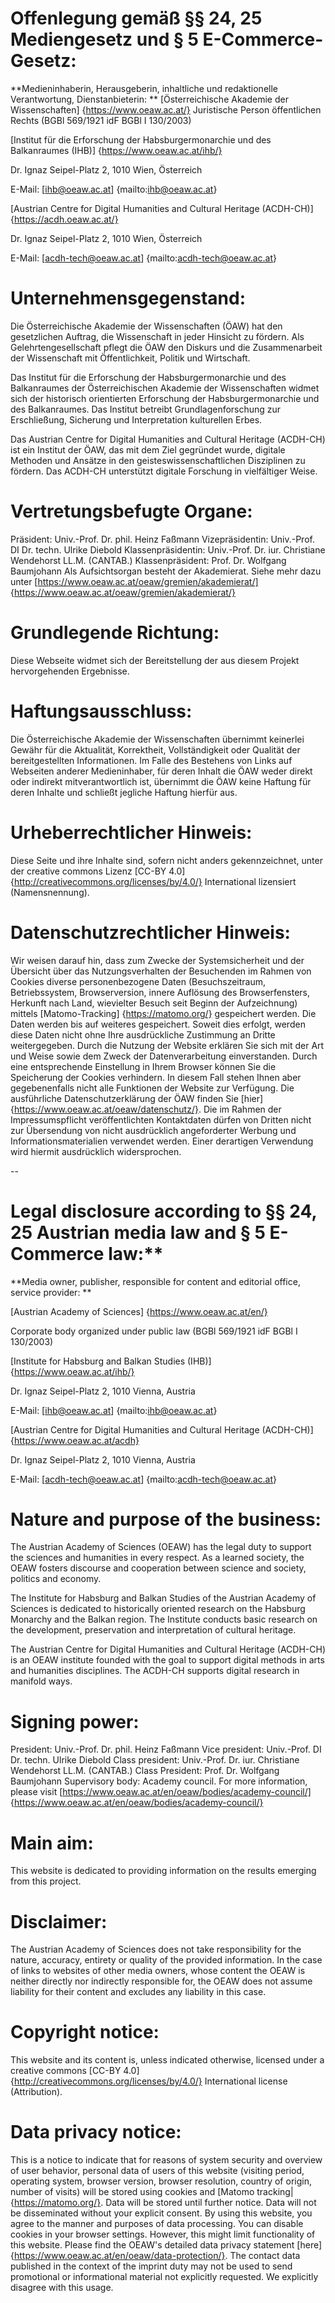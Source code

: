 # Offenlegung gemäß §§ 24, 25 Mediengesetz und § 5 E-Commerce-Gesetz:
**Medieninhaberin, Herausgeberin, inhaltliche und redaktionelle Verantwortung, Dienstanbieterin:
**
[Österreichische Akademie der Wissenschaften] {https://www.oeaw.ac.at/}
Juristische Person öffentlichen Rechts (BGBl 569/1921 idF BGBl I 130/2003)

[Institut für die Erforschung der Habsburgermonarchie und des Balkanraumes (IHB)] 
{https://www.oeaw.ac.at/ihb/}

Dr. Ignaz Seipel-Platz 2, 1010 Wien, Österreich

E-Mail: [ihb@oeaw.ac.at] {mailto:ihb@oeaw.ac.at}

[Austrian Centre for Digital Humanities and Cultural Heritage (ACDH-CH)] {https://acdh.oeaw.ac.at/}

Dr. Ignaz Seipel-Platz 2, 1010 Wien, Österreich

E-Mail: [acdh-tech@oeaw.ac.at] {mailto:acdh-tech@oeaw.ac.at}

# Unternehmensgegenstand:
Die Österreichische Akademie der Wissenschaften (ÖAW) hat den gesetzlichen Auftrag, die Wissenschaft in jeder Hinsicht zu fördern. Als Gelehrtengesellschaft pflegt die ÖAW den Diskurs und die Zusammenarbeit der Wissenschaft mit Öffentlichkeit, Politik und Wirtschaft.

Das Institut für die Erforschung der Habsburgermonarchie und des Balkanraumes der Österreichischen Akademie der Wissenschaften widmet sich der historisch orientierten Erforschung der Habsburgermonarchie und des Balkanraumes. Das Institut betreibt Grundlagenforschung zur Erschließung, Sicherung und Interpretation kulturellen Erbes.

Das Austrian Centre for Digital Humanities and Cultural Heritage (ACDH-CH) ist ein Institut der ÖAW, das mit dem Ziel gegründet wurde, digitale Methoden und Ansätze in den geisteswissenschaftlichen Disziplinen zu fördern. Das ACDH-CH unterstützt digitale Forschung in vielfältiger Weise.

# Vertretungsbefugte Organe:
Präsident: Univ.-Prof. Dr. phil. Heinz Faßmann
Vizepräsidentin: Univ.-Prof. DI Dr. techn. Ulrike Diebold
Klassenpräsidentin: Univ.-Prof. Dr. iur. Christiane Wendehorst LL.M. (CANTAB.)
Klassenpräsident: Prof. Dr. Wolfgang Baumjohann
Als Aufsichtsorgan besteht der Akademierat. Siehe mehr dazu unter [https://www.oeaw.ac.at/oeaw/gremien/akademierat/] {https://www.oeaw.ac.at/oeaw/gremien/akademierat/}

# Grundlegende Richtung:
Diese Webseite widmet sich der Bereitstellung der aus diesem Projekt hervorgehenden Ergebnisse.

# Haftungsausschluss:
Die Österreichische Akademie der Wissenschaften übernimmt keinerlei Gewähr für die Aktualität, Korrektheit, Vollständigkeit oder Qualität der bereitgestellten Informationen.
Im Falle des Bestehens von Links auf Webseiten anderer Medieninhaber, für deren Inhalt die ÖAW weder direkt oder indirekt mitverantwortlich ist, übernimmt die ÖAW keine Haftung für deren Inhalte und schließt jegliche Haftung hierfür aus.

# Urheberrechtlicher Hinweis:
Diese Seite und ihre Inhalte sind, sofern nicht anders gekennzeichnet, unter der creative commons Lizenz [CC-BY 4.0] {http://creativecommons.org/licenses/by/4.0/} International lizensiert (Namensnennung).

# Datenschutzrechtlicher Hinweis:
Wir weisen darauf hin, dass zum Zwecke der Systemsicherheit und der Übersicht über das Nutzungsverhalten der Besuchenden im Rahmen von Cookies diverse personenbezogene Daten (Besuchszeitraum, Betriebssystem, Browserversion, innere Auflösung des Browserfensters, Herkunft nach Land, wievielter Besuch seit Beginn der Aufzeichnung) mittels [Matomo-Tracking] {https://matomo.org/} gespeichert werden. Die Daten werden bis auf weiteres gespeichert. Soweit dies erfolgt, werden diese Daten nicht ohne Ihre ausdrückliche Zustimmung an Dritte weitergegeben.
Durch die Nutzung der Website erklären Sie sich mit der Art und Weise sowie dem Zweck der Datenverarbeitung einverstanden. Durch eine entsprechende Einstellung in Ihrem Browser können Sie die Speicherung der Cookies verhindern. In diesem Fall stehen Ihnen aber gegebenenfalls nicht alle Funktionen der Website zur Verfügung.
Die ausführliche Datenschutzerklärung der ÖAW finden Sie [hier] {https://www.oeaw.ac.at/oeaw/datenschutz/}. Die im Rahmen der Impressumspflicht veröffentlichten Kontaktdaten dürfen von Dritten nicht zur Übersendung von nicht ausdrücklich angeforderter Werbung und Informationsmaterialien verwendet werden. Einer derartigen Verwendung wird hiermit ausdrücklich widersprochen.

--

# Legal disclosure according to §§ 24, 25 Austrian media law and § 5 E-Commerce law:**

**Media owner, publisher, responsible for content and editorial office, service provider:
**

[Austrian Academy of Sciences] {https://www.oeaw.ac.at/en/}

Corporate body organized under public law (BGBl 569/1921 idF BGBl I 130/2003)

[Institute for Habsburg and Balkan Studies (IHB)] {https://www.oeaw.ac.at/ihb/} 

Dr. Ignaz Seipel-Platz 2, 1010 Vienna, Austria

E-Mail: [ihb@oeaw.ac.at] {mailto:ihb@oeaw.ac.at}

[Austrian Centre for Digital Humanities and Cultural Heritage (ACDH-CH)] {https://www.oeaw.ac.at/acdh}

Dr. Ignaz Seipel-Platz 2, 1010 Vienna, Austria

E-Mail: [acdh-tech@oeaw.ac.at] {mailto:acdh-tech@oeaw.ac.at}
 
# Nature and purpose of the business:
The Austrian Academy of Sciences (OEAW) has the legal duty to support the sciences and humanities in every respect. As a learned society, the OEAW fosters discourse and cooperation between science and society, politics and economy.

The Institute for Habsburg and Balkan Studies of the Austrian Academy of Sciences is dedicated to historically oriented research on the Habsburg Monarchy and the Balkan region. The Institute conducts basic research on the development, preservation and interpretation of cultural heritage.

The Austrian Centre for Digital Humanities and Cultural Heritage (ACDH-CH) is an OEAW institute founded with the goal to support digital methods in arts and humanities disciplines. The ACDH-CH supports digital research in manifold ways.

# Signing power:
President: Univ.-Prof. Dr. phil. Heinz Faßmann
Vice president: Univ.-Prof. DI Dr. techn. Ulrike Diebold
Class president: Univ.-Prof. Dr. iur. Christiane Wendehorst LL.M. (CANTAB.)
Class President: Prof. Dr. Wolfgang Baumjohann
Supervisory body: Academy council. For more information, please visit [https://www.oeaw.ac.at/en/oeaw/bodies/academy-council/] {https://www.oeaw.ac.at/en/oeaw/bodies/academy-council/} 

# Main aim:
This website is dedicated to providing information on the results emerging from this project. 

# Disclaimer:
The Austrian Academy of Sciences does not take responsibility for the nature, accuracy, entirety or quality of the provided information.
In the case of links to websites of other media owners, whose content the OEAW is neither directly nor indirectly responsible for, the OEAW does not assume liability for their content and excludes any liability in this case. 

# Copyright notice:
This website and its content is, unless indicated otherwise, licensed under a creative commons [CC-BY 4.0] {http://creativecommons.org/licenses/by/4.0/} International license (Attribution).

# Data privacy notice:
This is a notice to indicate that for reasons of system security and overview of user behavior, personal data of users of this website (visiting period, operating system, browser version, browser resolution, country of origin, number of visits) will be stored using cookies and [Matomo tracking| {https://matomo.org/}. Data will be stored until further notice. Data will not be disseminated without your explicit consent.
By using this website, you agree to the manner and purposes of data processing. You can disable cookies in your browser settings. However, this might limit functionality of this website.
Please find the OEAW's detailed data privacy statement [here] {https://www.oeaw.ac.at/en/oeaw/data-protection/}. The contact data published in the context of the imprint duty may not be used to send promotional or informational material not explicitly requested. We explicitly disagree with this usage. 
 


